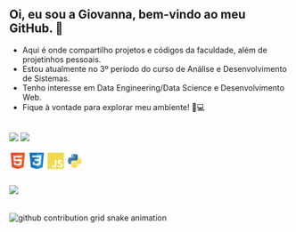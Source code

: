 ## Oi, eu sou a Giovanna, bem-vindo ao meu GitHub. 🩷
- Aqui é onde compartilho projetos e códigos da faculdade, além de projetinhos pessoais.
- Estou atualmente no 3º período do curso de Análise e Desenvolvimento de Sistemas.
- Tenho interesse em Data Engineering/Data Science e Desenvolvimento Web.
- Fique à vontade para explorar meu ambiente! 🥰💻

<br>
 <div>
   <img height="180em" src="https://github-readme-stats.vercel.app/api?username=ginaxim&show_icons=true&theme=dracula&include_all_commits=true&count_private=true"/>
  <img height="180em" src="https://github-readme-stats.vercel.app/api/top-langs/?username=ginaxim&layout=compact&langs_count=16&theme=dracula"/>
</div>
<br>
<div>
  <img align="center" alt="gina-HTML" height="30" width="30" src="https://raw.githubusercontent.com/devicons/devicon/master/icons/html5/html5-original.svg">
  <img align="center" alt="gina-CSS" height="30" width="30" src="https://raw.githubusercontent.com/devicons/devicon/master/icons/css3/css3-original.svg">
 <img align="center" alt="Rafa-Js" height="30" width="30" src="https://raw.githubusercontent.com/devicons/devicon/master/icons/javascript/javascript-plain.svg">
 <img align="center" alt="Rafa-Python" height="30" width="30" src="https://raw.githubusercontent.com/devicons/devicon/master/icons/python/python-original.svg">
</div>

##
<div>
 <a href="https://www.linkedin.com/in/giovanna-ximenes-maggessi-sousa-aab744303/?trk=opento_sprofile_topcard" target="_blank"><img src="https://img.shields.io/badge/-LinkedIn-%230077B5?style=for-the-badge&logo=linkedin&logoColor=white" target="_blank"></a> 
</div>

##
<picture align="center">
  <source media="(prefers-color-scheme: dark)" srcset="https://raw.githubusercontent.com/mari4souza/ginaxim/output/github-contribution-grid-snake-dark.svg">
  <source media="(prefers-color-scheme: light)" srcset="https://raw.githubusercontent.com/ginaxim/ginaxim/output/github-contribution-grid-snake-dark.svg">
  <img align="center" alt="github contribution grid snake animation" src="https://raw.githubusercontent.com/mari4souza/ginaxim/output/github-contribution-grid-snake.svg">
</picture>

